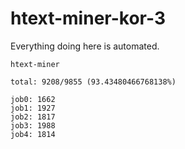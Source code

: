 # htext-miner-kor-3

Everything doing here is automated.

```
htext-miner

total: 9208/9855 (93.43480466768138%)

job0: 1662
job1: 1927
job2: 1817
job3: 1988
job4: 1814
```
